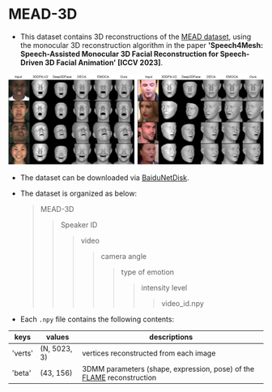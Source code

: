 # MEAD-3D
* This dataset contains 3D reconstructions of the [MEAD dataset](https://wywu.github.io/projects/MEAD/MEAD.html), using the monocular 3D reconstruction algorithm in the paper **'Speech4Mesh: Speech-Assisted Monocular 3D Facial Reconstruction for Speech-Driven 3D Facial Animation' [ICCV 2023]**.

![Comparison of the reconstruction results on MEAD (left) and VoxCeleb2 (right) datasets.](https://github.com/haonanhe/MEAD-3D/blob/main/3DReconstructionCompare-names.png)
  
* The dataset can be downloaded via [BaiduNetDisk](https://pan.baidu.com/s/1rJzDlOiJXtcDctt1aFSpKA?pwd=joi4).  


* The dataset is organized as below:
    >MEAD-3D
    >>Speaker ID
    >>>video
    >>>>camera angle
    >>>>>type of emotion
    >>>>>>intensity level
    >>>>>>>video_id.npy  


* Each `.npy` file contains the following contents:

 keys  | values  | descriptions
 ---- | ----- | ------  
 'verts'  | (N, 5023, 3) | vertices reconstructed from each image 
 'beta'  | (43, 156) | 3DMM parameters (shape, expression, pose) of the [FLAME](https://flame.is.tue.mpg.de/) reconstruction 

<!--
# 'images'  | (N, 3, 224, 224) | cropped images from MEAD datasets
# 'kpt'  | (N, 68, 3) | detected key points of each image 
# 'audio'  | (S,) | corresponding audio
-->
